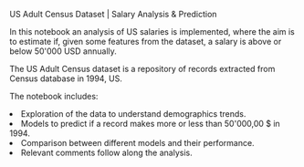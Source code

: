 US Adult Census Dataset | Salary Analysis & Prediction

In this notebook an analysis of US salaries is implemented, where the aim is to estimate if, given some features from the dataset, a salary is above or below 50'000 USD annually.

The US Adult Census dataset is a repository of records extracted from Census database in 1994, US.

The notebook includes:
<li>Exploration of the data to understand demographics trends.</li>
<li>Models to predict if a record makes more or less than 50'000,00 $ in 1994.</li>
<li>Comparison between different models and their performance.</li>
<li>Relevant comments follow along the analysis.</li>
